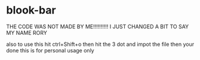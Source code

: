 # blook-bar
THE CODE WAS NOT MADE BY ME!!!!!!!!!! I JUST CHANGED A BIT TO SAY MY NAME RORY

also to use this hit ctrl+Shift+o then hit the 3 dot and impot the file
then your done
this is for personal usage only
